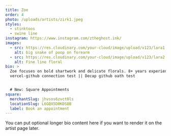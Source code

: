```yaml
---
title: Zoe
order: 4
photo: /uploads/artists/zirk1.jpeg
styles:
  - stinktoos
  - swine line
instagram: https://www.instagram.com/ztheghost.ink/
images:
  - src: https://res.cloudinary.com/your-cloud/image/upload/v123/lara1.jpg
    alt: big snake of poop on forearm
  - src: https://res.cloudinary.com/your-cloud/image/upload/v123/lara2.jpg
    alt: Fine line floral
bio: >
  Zoe focuses on bold shartwork and delicate florals. 8+ years experience.
  vercel-github connection test || Decap github oath test


  # New: Square Appointments
square:
  merchantSlug: jhvsos6zvct0ls
  locationSlug: L6GQX5D0KDS8B
  label: Book an appointment
---
```


You can put optional longer bio content here if you want to render it on the artist page later.
